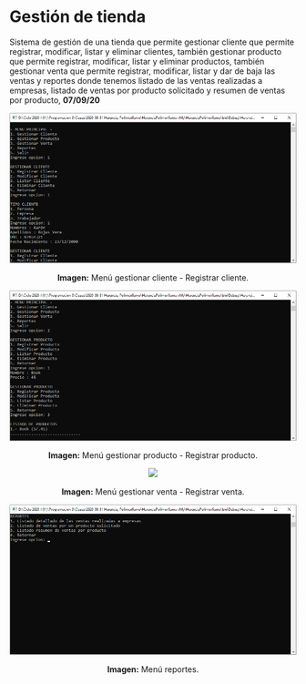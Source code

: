 # Gestión de tienda
Sistema de gestión de una tienda que permite gestionar cliente que permite registrar, modificar, listar y eliminar clientes, también gestionar producto que permite registrar, modificar, listar y eliminar productos, también gestionar venta que permite registrar, modificar, listar y dar de baja las ventas y reportes donde tenemos listado de las ventas realizadas a empresas, listado de ventas por producto solicitado y resumen de ventas por producto, **07/09/20**

<div align="center">
<img src="media/menu-cliente.png">
<p><strong>Imagen:</strong> Menú gestionar cliente - Registrar cliente.</p>
</div>

<div align="center">
<img src="media/menu-producto.png">
<p><strong>Imagen:</strong> Menú gestionar producto - Registrar producto.</p>
</div>

<div align="center">
<img src="media/menu-venta.png">
<p><strong>Imagen:</strong> Menú gestionar venta - Registrar venta.</p>
</div>

<div align="center">
<img src="media/menu-reportes.png">
<p><strong>Imagen:</strong> Menú reportes.</p>
</div>
